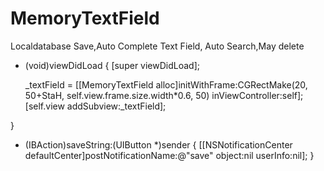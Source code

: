 # MemoryTextField
Localdatabase Save,Auto Complete Text Field,  Auto Search,May delete
- (void)viewDidLoad {
    [super viewDidLoad];

    _textField = [[MemoryTextField alloc]initWithFrame:CGRectMake(20, 50+StaH, self.view.frame.size.width*0.6, 50) inViewController:self];
    [self.view addSubview:_textField];
    
}

- (IBAction)saveString:(UIButton *)sender {
    [[NSNotificationCenter defaultCenter]postNotificationName:@"save" object:nil userInfo:nil];
}

